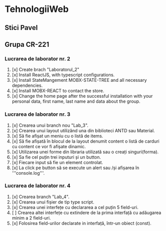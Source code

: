 # TehnologiiWeb

## Stici Pavel
## Grupa CR-221

### Lucrarea de laborator nr. 2

1. [x] Create brach "Laboratorul_2" 
2. [x] Install ReactJS, with typescript configurations.  
3. [x] Install StateMangement MOBX-STATE-TREE and all necessary dependencies.  
4. [x] Install MOBX-REACT to contact the store.  
5. [x] Change the home page after the successful installation with your personal data, first name, last name and data about the group.

### Lucrarea de laborator nr. 3

1. [x] Crearea unui branch nou "Lab_3".
2. [x] Crearea unui layout utilizând una din biblioteci ANTD sau Material.
3. [x] Să fie afișat un meniu cu o listă de items. 
4. [x] Să fie afișată în blocul de la layout denumit content o listă de carduri cu content ce vor fi afișate dinamic. 
5. [x] Utilizarea unei forme din libraria utilizată sau o creați singuri(forma). 
6. [x] Sa fie cel puțin trei inputuri și un button. 
7. [x] Fiecare input să fie un element controlat. 
8. [x] La click pe button să se execute un alert sau /și afișarea în '''console.log'''.

### Lucrarea de laborator nr. 4
1. [x] Crearea branch "Lab_4". 
2. [x] Crearea unui fișier de tip type script. 
3. [x] Crearea unei interfețe cu declararea a cel puțin 5 field-uri.
4. [ ] Crearea altei interfețe cu extindere de la prima interfață cu adăugarea minim a 2 field-uri.
5. [x] Folosirea field-urilor declarate in interfață, într-un obiect (const).